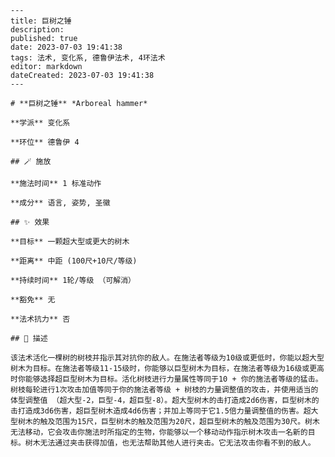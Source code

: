 
    ---
    title: 巨树之锤
    description: 
    published: true
    date: 2023-07-03 19:41:38
    tags: 法术, 变化系, 德鲁伊法术, 4环法术
    editor: markdown
    dateCreated: 2023-07-03 19:41:38
    ---

    # **巨树之锤** *Arboreal hammer*

    **学派** 变化系 

    **环位** 德鲁伊 4

    ## 🪄 施放

    **施法时间** 1 标准动作

    **成分** 语言, 姿势, 圣徽

    ## ✨ 效果 

    **目标** 一颗超大型或更大的树木 

    **距离** 中距 (100尺+10尺/等级)  

    **持续时间** 1轮/等级 （可解消） 

    **豁免** 无

    **法术抗力** 否

    ## 📖 描述

    该法术活化一棵树的树枝并指示其对抗你的敌人。在施法者等级为10级或更低时，你能以超大型树木为目标。在施法者等级11-15级时，你能够以巨型树木为目标，在施法者等级为16级或更高时你能够选择超巨型树木为目标。活化树枝进行力量属性等同于10 + 你的施法者等级的猛击。树枝每轮进行1次攻击加值等同于你的施法者等级 + 树枝的力量调整值的攻击，并使用适当的体型调整值 （超大型-2，巨型-4，超巨型-8）。超大型树木的击打造成2d6伤害，巨型树木的击打造成3d6伤害，超巨型树木造成4d6伤害；并加上等同于它1.5倍力量调整值的伤害。超大型树木的触及范围为15尺，巨型树木的触及范围为20尺，超巨型树木的触及范围为30尺。树木无法移动，它会攻击你施法时所指定的生物，你能够以一个移动动作指示树木攻击一名新的目标。树木无法通过夹击获得加值，也无法帮助其他人进行夹击。它无法攻击你看不到的敌人。
    